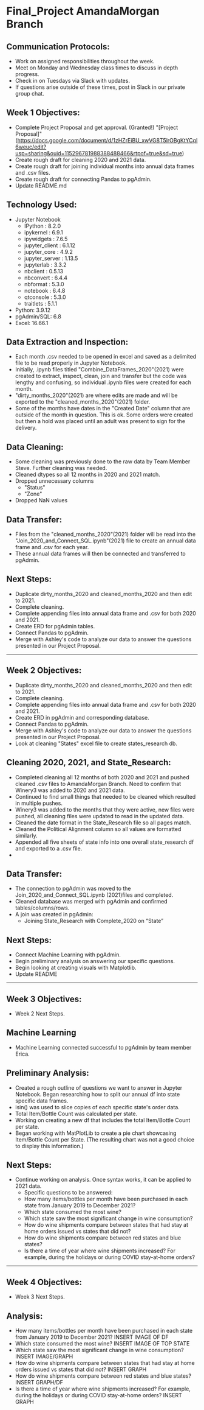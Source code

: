 # Final_Project AmandaMorgan Branch

## Communication Protocols:
- Work on assigned responsibilities throughout the week.
- Meet on Monday and Wednesday class times to discuss in depth progress.
- Check in on Tuesdays via Slack with updates. 
- If questions arise outside of these times, post in Slack in our private group chat. 

## Week 1 Objectives:
- Complete Project Proposal and get approval. (Granted!)
"[Project Proposal]"(https://docs.google.com/document/d/1zHZrEiBU_xwVG8T5lrOBgKtYCqI6weuc/edit?usp=sharing&ouid=115296781988388488466&rtpof=true&sd=true)
- Create rough draft for cleaning 2020 and 2021 data.
- Create rough draft for joining individual months into annual data frames and .csv files.
- Create rough draft for connecting Pandas to pgAdmin.
- Update README.md

## Technology Used:
- Jupyter Notebook
  - IPython          : 8.2.0
  - ipykernel        : 6.9.1
  - ipywidgets       : 7.6.5
  - jupyter_client   : 6.1.12
  - jupyter_core     : 4.9.2
  - jupyter_server   : 1.13.5
  - jupyterlab       : 3.3.2
  - nbclient         : 0.5.13
  - nbconvert        : 6.4.4
  - nbformat         : 5.3.0
  - notebook         : 6.4.8
  - qtconsole        : 5.3.0
  - traitlets        : 5.1.1
- Python: 	3.9.12
- pgAdmin/SQL: 6.8
- Excel: 16.66.1

## Data Extraction and Inspection:
- Each month .csv needed to be opened in excel and saved as a delimited file to be read properly in Jupyter Notebook.
- Initially, .ipynb files titled "Combine_DataFrames_2020"(2021) were created to extract, inspect, clean, join and transfer but the code was lengthy and confusing, so individual .ipynb files were created for each month. 
- "dirty_months_2020"(2021) are where edits are made and will be exported to the "cleaned_months_2020"(2021) folder. 
- Some of the months have dates in the "Created Date" column that are outside of the month in question. This is ok. Some orders were created but then a hold was placed until an adult was present to sign for the delivery. 

## Data Cleaning:
- Some cleaning was previously done to the raw data by Team Member Steve. Further cleaning was needed.
- Cleaned dtypes so all 12 months in 2020 and 2021 match.
- Dropped unnecessary columns
  - "Status"
  - "Zone"
- Dropped NaN values 

## Data Transfer:
- Files from the "cleaned_months_2020"(2021) folder will be read into the "Join_2020_and_Connect_SQL.ipynb"(2021) file to create an annual data frame and .csv for each year. 
- These annual data frames will then be connected and transferred to pgAdmin.

## Next Steps:
- Duplicate dirty_months_2020 and cleaned_months_2020 and then edit to 2021.
- Complete cleaning.
- Complete appending files into annual data frame and .csv for both 2020 and 2021.
- Create ERD for pgAdmin tables.
- Connect Pandas to pgAdmin.
- Merge with Ashley's code to analyze our data to answer the questions presented in our Project Proposal.
________________________________________________________________________________________________________________________________________________________
## Week 2 Objectives:
- Duplicate dirty_months_2020 and cleaned_months_2020 and then edit to 2021.
- Complete cleaning.
- Complete appending files into annual data frame and .csv for both 2020 and 2021.
- Create ERD in pgAdmin and corresponding database.
- Connect Pandas to pgAdmin.
- Merge with Ashley's code to analyze our data to answer the questions presented in our Project Proposal.
- Look at cleaning "States" excel file to create states_research db.

## Cleaning 2020, 2021, and State_Research:
- Completed cleaning all 12 months of both 2020 and 2021 and pushed cleaned .csv files to AmandaMorgan Branch. Need to confirm that Winery3 was added to 2020 and 2021 data.
- Continued to find small things that needed to be cleaned which resulted in multiple pushes.
- Winery3 was added to the months that they were active, new files were pushed, all cleaning files were updated to read in the updated data.
- Cleaned the date format in the State_Research file so all pages match.
- Cleaned the Political Alignment column so all values are formatted similarly. 
- Appended all five sheets of state info into one overall state_research df and exported to a .csv file.
- 
## Data Transfer:
- The connection to pgAdmin was moved to the Join_2020_and_Connect_SQL.ipynb (2021)files and completed. 
- Cleaned database was merged with pgAdmin and confirmed tables/columns/rows. 
- A join was created in pgAdmin:
  - Joining State_Research with Complete_2020 on “State”

## Next Steps:
- Connect Machine Learning with pgAdmin.
- Begin preliminary analysis on answering our specific questions.
- Begin looking at creating visuals with Matplotlib.
- Update README
________________________________________________________________________________________________________________________________________________________
## Week 3 Objectives: 
- Week 2 Next Steps.

## Machine Learning
- Machine Learning connected successful to pgAdmin by team member Erica.

## Preliminary Analysis:
- Created a rough outline of questions we want to answer in Jupyter Notebook. Began researching how to split our annual df into state specific data frames.
- isin() was used to slice copies of each specific state's order data.
- Total Item/Bottle Count was calculated per state.
- Working on creating a new df that includes the total Item/Bottle Count per state.
- Began working with MatPlotLib to create a pie chart showcasing Item/Bottle Count per State. (The resulting chart was not a good choice to display this information.)

## Next Steps:
- Continue working on analysis. Once syntax works, it can be applied to 2021 data.
  - Specific questions to be answered:
   - How many items/bottles per month have been purchased in each state from January 2019 to December 2021?
   - Which state consumed the most wine?
   - Which state saw the most significant change in wine consumption?
   - How do wine shipments compare between states that had stay at home orders issued vs states that did not?
   - How do wine shipments compare between red states and blue states?
   - Is there a time of year where wine shipments increased? For example, during the holidays or during COVID stay-at-home orders?
________________________________________________________________________________________________________________________________________________________
## Week 4 Objectives:
- Week 3 Next Steps.

## Analysis:
   - How many items/bottles per month have been purchased in each state from January 2019 to December 2021?
   INSERT IMAGE OF DF
   - Which state consumed the most wine?
   INSERT IMAGE OF TOP STATE
   - Which state saw the most significant change in wine consumption?
   INSERT IMAGE/GRAPH
   - How do wine shipments compare between states that had stay at home orders issued vs states that did not?
   INSERT GRAPH
   - How do wine shipments compare between red states and blue states?
   INSERT GRAPH/DF
   - Is there a time of year where wine shipments increased? For example, during the holidays or during COVID stay-at-home orders?
   INSERT GRAPH
